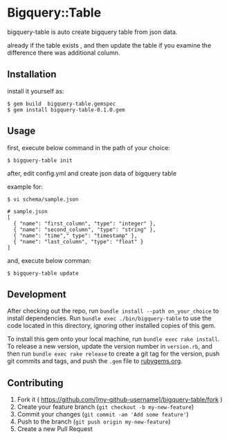 # Bigquery::Table

bigquery-table is auto create bigquery table from json data.

already if the table exists , and then update the table if you examine the difference there was additional column.

## Installation

install it yourself as:

    $ gem build  bigquery-table.gemspec
    $ gem install bigquery-table-0.1.0.gem

## Usage

first, execute below command in the path of your choice:

    $ bigquery-table init

after, edit config.yml and create json data of bigquery table

example for:

    $ vi schema/sample.json

```
# sample.json
[
  { "name": "first_column", "type": "integer" },
  { "name": "second_column", "type": "string" },
  { "name": "time"," type": "timestamp" },
  { "name": "last_column", "type": "float" }
]
```

and, execute below comman:

    $ bigquery-table update

## Development

After checking out the repo, run `bundle install --path on_your_choice` to install dependencies. Run `bundle exec ./bin/bigquery-table` to use the code located in this directory, ignoring other installed copies of this gem.

To install this gem onto your local machine, run `bundle exec rake install`. To release a new version, update the version number in `version.rb`, and then run `bundle exec rake release` to create a git tag for the version, push git commits and tags, and push the `.gem` file to [rubygems.org](https://rubygems.org).

## Contributing

1. Fork it ( https://github.com/[my-github-username]/bigquery-table/fork )
2. Create your feature branch (`git checkout -b my-new-feature`)
3. Commit your changes (`git commit -am 'Add some feature'`)
4. Push to the branch (`git push origin my-new-feature`)
5. Create a new Pull Request
